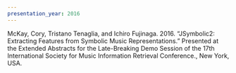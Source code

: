 ```yaml
---
presentation_year: 2016
---
```

McKay, Cory, Tristano Tenaglia, and Ichiro Fujinaga. 2016. “JSymbolic2: Extracting Features from Symbolic Music Representations.” Presented at the Extended Abstracts for the Late-Breaking Demo Session of the 17th International Society for Music Information Retrieval Conference., New York, USA.
